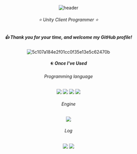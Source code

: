 <div align="center"> 
  
![header](https://capsule-render.vercel.app/api?type=Waving&text=Kim%20Seonghyuk)
###### ⭐ Unity Client Programmer ⭐
##### :+1: Thank you for your time, and welcome my GitHub profile!

![5c107a184e2f01cc0f35e13e5c62470b](https://github.com/pima86/pima86/assets/71416955/d5a0aa78-3a12-46b1-bf70-b2c95df55f50)

##### 🌀: Once I've Used 
###### Programming language
<img src="https://img.shields.io/badge/C-4479A1?style=for-the-badge&logo=C&logoColor=white">
<img src="https://img.shields.io/badge/github-181717?style=for-the-badge&logo=github&logoColor=white">
<img src="https://img.shields.io/badge/gitlab-181717?style=for-the-badge&logo=gitlab&logoColor=white">
<img src="https://img.shields.io/badge/Fork-181717?style=for-the-badge&logo=diagramsdotnet&logoColor=sky">

<br/>

###### Engine
<img src="https://img.shields.io/badge/Unity-007396?style=for-the-badge&logo=Unity&logoColor=white">

<br/>

###### Log
[<img src="https://img.shields.io/badge/Acmicpc-03C75A?style=flat-square&logo=codementor&logoColor=white"/>](https://www.acmicpc.net/user/wellesys)
[<img src="https://img.shields.io/badge/Youtube-ED1C40?style=flat-square&logo=Youtube&logoColor=white"/>](https://www.youtube.com/channel/UCmYgjURxYiuSghcsXR6-mYw)
